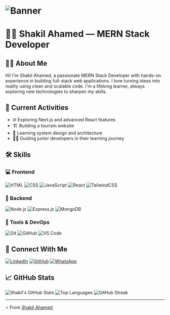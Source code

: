 # ![Banner](https://your-banner-image-link.com)

# 👨‍💻 Shakil Ahamed — MERN Stack Developer

## 🧑‍💼 About Me
Hi! I'm Shakil Ahamed, a passionate MERN Stack Developer with hands-on experience in building full-stack web applications. I love turning ideas into reality using clean and scalable code. I'm a lifelong learner, always exploring new technologies to sharpen my skills.

## 🚀 Current Activities
- 🌐 Exploring Next.js and advanced React features
- 🏗️ Building a tourism website
- 📘 Learning system design and architecture
- 🧑‍🏫 Guiding junior developers in their learning journey

## 🛠️ Skills
### 💻 Frontend
![HTML](https://img.shields.io/badge/-HTML5-E34F26?style=flat-square&logo=html5&logoColor=white)
![CSS](https://img.shields.io/badge/-CSS3-1572B6?style=flat-square&logo=css3)
![JavaScript](https://img.shields.io/badge/-JavaScript-F7DF1E?style=flat-square&logo=javascript&logoColor=black)
![React](https://img.shields.io/badge/-React-61DAFB?style=flat-square&logo=react)
![TailwindCSS](https://img.shields.io/badge/-TailwindCSS-38B2AC?style=flat-square&logo=tailwind-css)

### 🧰 Backend
![Node.js](https://img.shields.io/badge/-Node.js-339933?style=flat-square&logo=node.js&logoColor=white)
![Express.js](https://img.shields.io/badge/-Express.js-000000?style=flat-square&logo=express&logoColor=white)
![MongoDB](https://img.shields.io/badge/-MongoDB-47A248?style=flat-square&logo=mongodb&logoColor=white)

### 🔧 Tools & DevOps
![Git](https://img.shields.io/badge/-Git-F05032?style=flat-square&logo=git&logoColor=white)
![GitHub](https://img.shields.io/badge/-GitHub-181717?style=flat-square&logo=github)
![VS Code](https://img.shields.io/badge/-VS%20Code-007ACC?style=flat-square&logo=visual-studio-code)

## 🔗 Connect With Me
[![LinkedIn](https://img.shields.io/badge/-LinkedIn-0A66C2?style=flat-square&logo=linkedin&logoColor=white)](https://www.linkedin.com/in/shakil-dev/)
[![GitHub](https://img.shields.io/badge/-GitHub-181717?style=flat-square&logo=github)](https://github.com/shakilahamed07)
[![WhatsApp](https://img.shields.io/badge/-WhatsApp-25D366?style=flat-square&logo=whatsapp&logoColor=white)](https://wa.me/8801760000000)

## 📈 GitHub Stats
![Shakil's GitHub Stats](https://github-readme-stats.vercel.app/api?username=shakilahamed07&show_icons=true&theme=radical)
![Top Languages](https://github-readme-stats.vercel.app/api/top-langs/?username=shakilahamed07&layout=compact&theme=radical)
![GitHub Streak](https://streak-stats.demolab.com/?user=shakilahamed07&theme=radical)

---
⭐️ From [Shakil Ahamed](https://github.com/shakilahamed07)
